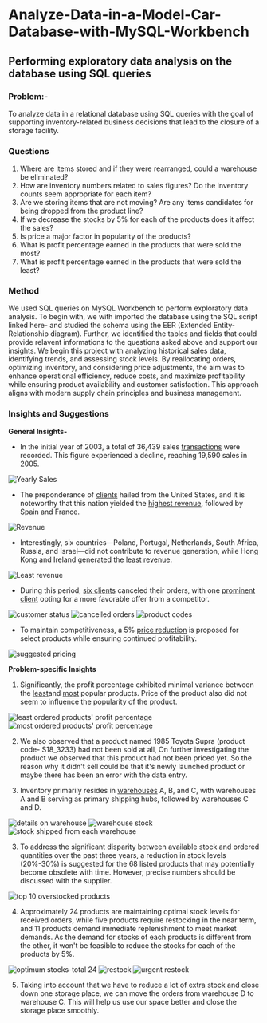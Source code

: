 # Analyze-Data-in-a-Model-Car-Database-with-MySQL-Workbench
## Performing exploratory data analysis on the database using SQL queries
### Problem:-
To analyze data in a relational database using SQL queries with the goal of supporting inventory-related business decisions that lead to the closure of a storage facility.
### Questions 

1) Where are items stored and if they were rearranged, could a warehouse be eliminated?
2) How are inventory numbers related to sales figures? Do the inventory counts seem appropriate for each item?
3) Are we storing items that are not moving? Are any items candidates for being dropped from the product line?
4) If we decrease the stocks by 5% for each of the products does it affect the sales?
5) Is price a major factor in popularity of the products?
6) What is profit percentage earned in the products that were sold the most?
7) What is profit percentage earned in the products that were sold the least?

### Method
We used SQL queries on MySQL Workbench to perform exploratory data analysis. To begin with, we with imported the database using the SQL script linked here-     and studied the schema using the EER (Extended Entity-Relationship diagram). Further, we identified the tables and fields that could provide relavent informations to the questions asked above and support our insights. 
We begin this project with analyzing historical sales data, identifying trends, and assessing stock levels. By reallocating orders, optimizing inventory, and considering price adjustments, the aim was to enhance operational efficiency, reduce costs, and maximize profitability while ensuring product availability and customer satisfaction. This approach aligns with modern supply chain principles and business management.


### Insights and Suggestions
**General Insights-**
- In the initial year of 2003, a total of 36,439 sales [transactions](yearlySales.sql) were recorded. This figure experienced a decline, reaching 19,590 sales in 2005.

![Yearly Sales](https://github.com/aparajita1721/Analyze-Data-in-a-Model-Car-Database-with-MySQL-Workbench/assets/143907878/e2830b0e-adff-471d-bc06-2c6fc9d69a5f)


- The preponderance of [clients](clientCount.sql) hailed from the United States, and it is noteworthy that this nation yielded the [highest revenue](profitCountries.sql), followed by Spain and France.

![Revenue](https://github.com/aparajita1721/Analyze-Data-in-a-Model-Car-Database-with-MySQL-Workbench/assets/143907878/a091992e-0556-4038-91a1-21cccf2e576b)


- Interestingly, six countries—Poland, Portugal, Netherlands, South Africa, Russia, and Israel—did not contribute to revenue generation, while Hong Kong and Ireland generated the [least revenue](leastProfitCountries.sql).

![Least revenue](https://github.com/aparajita1721/Analyze-Data-in-a-Model-Car-Database-with-MySQL-Workbench/assets/143907878/c261d86a-5782-45d1-8ca6-e61ac7a43e15)

- During this period, [six clients](cancelledOrders.sql) canceled their orders, with one [prominent client](majorOrder.sql) opting for a more favorable offer from a competitor.

![customer status](https://github.com/aparajita1721/Analyze-Data-in-a-Model-Car-Database-with-MySQL-Workbench/assets/143907878/fd97f953-7a1c-4c33-a589-24dab8dc5ecb)
![cancelled orders](https://github.com/aparajita1721/Analyze-Data-in-a-Model-Car-Database-with-MySQL-Workbench/assets/143907878/8666e062-63d2-4279-b576-199c9850ba96)
![product codes](https://github.com/aparajita1721/Analyze-Data-in-a-Model-Car-Database-with-MySQL-Workbench/assets/143907878/73c43b13-718f-4b94-aba0-3726eb043e7a)

- To maintain competitiveness, a 5% [price reduction](majorOrder.sql) is proposed for select products while ensuring continued profitability.

![suggested pricing](https://github.com/aparajita1721/Analyze-Data-in-a-Model-Car-Database-with-MySQL-Workbench/assets/143907878/6eca04ef-8d1b-4c91-9a71-36007fb9f6fb)

**Problem-specific Insights**
1. Significantly, the profit percentage exhibited minimal variance between the [least](leastOrderedProfit.sql)and [most](mostOrderedProfit.sql) popular products. Price of the product also did not seem to influence the popularity of the product.

![least ordered products' profit percentage](https://github.com/aparajita1721/Analyze-Data-in-a-Model-Car-Database-with-MySQL-Workbench/assets/143907878/d357dd16-9ca9-405f-860f-82264d901122)
![most ordered products' profit percentage](https://github.com/aparajita1721/Analyze-Data-in-a-Model-Car-Database-with-MySQL-Workbench/assets/143907878/6c771de2-0ab6-4ea6-a494-021c108f9830)

2. We also observed that a product named 1985 Toyota Supra (product code- S18_3233) had not been sold at all, On further investigating the product we observed that this product had not been priced yet. So the reason why it didn't sell could be that it's newly launched product or maybe there has been an error with the data entry.

2.  Inventory primarily resides in [warehouses](warehouseStock.sql) A, B, and C, with warehouses A and B serving as primary shipping hubs, followed by warehouses C and D.

![details on warehouse](https://github.com/aparajita1721/Analyze-Data-in-a-Model-Car-Database-with-MySQL-Workbench/assets/143907878/309fe3b0-59af-495f-a057-111c71e46402)
![warehouse stock](https://github.com/aparajita1721/Analyze-Data-in-a-Model-Car-Database-with-MySQL-Workbench/assets/143907878/1a594039-332e-406e-b8af-07cd58585d78)
![stock shipped from each warehouse](https://github.com/aparajita1721/Analyze-Data-in-a-Model-Car-Database-with-MySQL-Workbench/assets/143907878/16f67c1b-714d-40e7-bd45-526fef48a648)

3. To address the significant disparity between available stock and ordered quantities over the past three years, a reduction in stock levels (20%-30%) is suggested for the 68 listed products that may potentially become obsolete with time. However, precise numbers should be discussed with the supplier.

![top 10 overstocked products](https://github.com/aparajita1721/Analyze-Data-in-a-Model-Car-Database-with-MySQL-Workbench/assets/143907878/f546db1a-cc18-40b3-9b1c-2b415572ba35)

4. Approximately 24 products are maintaining optimal stock levels for received orders, while five products require restocking in the near term, and 11 products demand immediate replenishment to meet market demands. As the demand for stocks of each products is different from the other, it won't be feasible to reduce the stocks for each of the products by 5%.

![optimum stocks-total 24](https://github.com/aparajita1721/Analyze-Data-in-a-Model-Car-Database-with-MySQL-Workbench/assets/143907878/6decb430-c762-429d-ac7f-ec312d1fb362)
![restock](https://github.com/aparajita1721/Analyze-Data-in-a-Model-Car-Database-with-MySQL-Workbench/assets/143907878/5de55126-8d4e-4845-9420-409dc83cd72c)
![urgent restock](https://github.com/aparajita1721/Analyze-Data-in-a-Model-Car-Database-with-MySQL-Workbench/assets/143907878/7b1f0f8e-505a-4fdf-a910-e634de5f37b9)



5. Taking into account that we have to reduce a lot of extra stock and close down one storage place, we can move the orders from warehouse D to warehouse C. This will help us use our space better and close the storage place smoothly.
